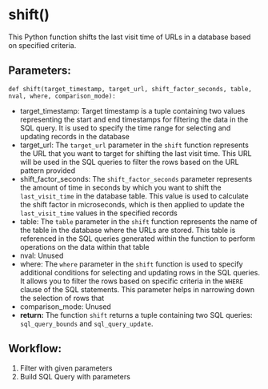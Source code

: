 # shift()
This Python function shifts the last visit time of URLs in a database based on specified criteria.

## Parameters:
    def shift(target_timestamp, target_url, shift_factor_seconds, table, nval, where, comparison_mode):
-  target_timestamp: Target timestamp is a tuple containing two values representing the start
    and end timestamps for filtering the data in the SQL query. It is used to specify the time range for
    selecting and updating records in the database
-  target_url: The `target_url` parameter in the `shift` function represents the URL that you
    want to target for shifting the last visit time. This URL will be used in the SQL queries to filter
    the rows based on the URL pattern provided
-  shift_factor_seconds: The `shift_factor_seconds` parameter represents the amount of time in
    seconds by which you want to shift the `last_visit_time` in the database table. This value is used
    to calculate the shift factor in microseconds, which is then applied to update the `last_visit_time`
    values in the specified records
-  table: The `table` parameter in the `shift` function represents the name of the table in the
    database where the URLs are stored. This table is referenced in the SQL queries generated within the
    function to perform operations on the data within that table
-  nval: Unused
-  where: The `where` parameter in the `shift` function is used to specify additional conditions
    for selecting and updating rows in the SQL queries. It allows you to filter the rows based on
    specific criteria in the `WHERE` clause of the SQL statements. This parameter helps in narrowing
    down the selection of rows that
-  comparison_mode: Unused
- **return:** The function `shift` returns a tuple containing two SQL queries: `sql_query_bounds` and
    `sql_query_update`.

## Workflow:
1. Filter with given parameters
2. Build SQL Query with parameters
